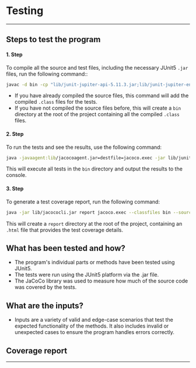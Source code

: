 # **Testing**

---

## **Steps to test the program**

#### **1. Step**
To compile all the source and test files, including the necessary JUnit5 `.jar` files, run the following command::
```bash
javac -d bin -cp "lib/junit-jupiter-api-5.11.3.jar;lib/junit-jupiter-engine-5.11.3.jar;lib/junit-platform-engine-1.11.3.jar;lib/junit-platform-launcher-1.11.3.jar;lib/junit-platform-commons-1.11.3.jar;lib/apiguardian-api-1.1.2.jar" src/*.java test/*.java
```

- If you have already compiled the source files, this command will add the compiled `.class` files for the tests.
- If you have not compiled the source files before, this will create a `bin` directory at the root of the project containing all the compiled `.class` files.


#### **2. Step**
To run the tests and see the results, use the following command:
```bash
java -javaagent:lib/jacocoagent.jar=destfile=jacoco.exec -jar lib/junit-platform-console-standalone-1.11.3.jar --class-path bin --scan-classpath
```
This will execute all tests in the `bin` directory and output the results to the console.

#### **3. Step**
To generate a test coverage report, run the following command:
```bash
java -jar lib/jacococli.jar report jacoco.exec --classfiles bin --sourcefiles src --html report
```

This will create a `report` directory at the root of the project, containing an `.html` file that provides the test coverage details.


## **What has been tested and how?**
- The program's individual parts or methods have been tested using JUnit5.
- The tests were run using the JUnit5 platform via the .jar file.
- The JaCoCo library was used to measure how much of the source code was covered by the tests.

## **What are the inputs?**
- Inputs are a variety of valid and edge-case scenarios that test the expected functionality of the methods. It also includes invalid or unexpected cases to ensure the program handles errors correctly.


## **Coverage report**

---

